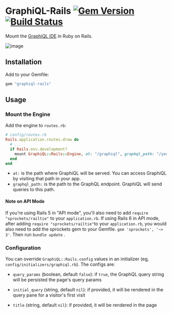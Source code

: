 # GraphiQL-Rails [![Gem Version](https://badge.fury.io/rb/graphiql-rails.svg)](https://badge.fury.io/rb/graphiql-rails) [![Build Status](https://travis-ci.org/rmosolgo/graphiql-rails.svg)](https://travis-ci.org/rmosolgo/graphiql-rails)

Mount the [GraphiQL IDE](https://github.com/graphql/graphiql) in Ruby on Rails.

![image](https://cloud.githubusercontent.com/assets/2231765/12101544/4779ed54-b303-11e5-918e-9f3d3e283170.png)

## Installation

Add to your Gemfile:

```ruby
gem "graphiql-rails"
```

## Usage

### Mount the Engine

Add the engine to `routes.rb`:

```ruby
# config/routes.rb
Rails.application.routes.draw do
  # ...
  if Rails.env.development?
    mount GraphiQL::Rails::Engine, at: "/graphiql", graphql_path: "/your/endpoint"
  end
end
```

- `at:` is the path where GraphiQL will be served. You can access GraphiQL by visiting that path in your app.
- `graphql_path:` is the path to the GraphQL endpoint. GraphiQL will send queries to this path.

#### Note on API Mode
If you're using Rails 5 in "API mode", you'll also need to add `require "sprockets/railtie"` to your `application.rb`.
If using Rails 6 in API mode, after adding `require "sprockets/railtie"`to your `application.rb`, you would also need to add the sprockets gem to your Gemfile. `gem 'sprockets', '~> 3'`. Then run `bundle update` .

### Configuration

You can override `GraphiQL::Rails.config` values in an initializer (eg, `config/initializers/graphiql.rb`). The configs are:

- `query_params` (boolean, default `false`): if `true`, the GraphQL query string will be persisted the page's query params
- `initial_query` (string, default `nil`): if provided, it will be rendered in the query pane for a visitor's first visit
- `title` (string, default `nil`): if provided, it will be rendered in the page <title> tag
- `logo` (string, default `nil`): if provided, it will be the text logo
- `csrf` (boolean, default `true`): include `X-CSRF-Token` in GraphiQL's HTTP requests
- `headers` (hash, `String => Proc`): procs to fetch header values for GraphiQL's HTTP requests, in the form `(view_context) -> { ... }`. For example:


    ```ruby
    GraphiQL::Rails.config.headers['Authorization'] = -> (context) { "bearer #{context.cookies['_graphql_token']}" }
    ```

### Development

- Tests: `rake test`
- Update GraphiQL & dependencies: `rake update_graphiql`
